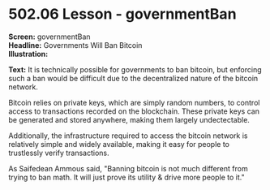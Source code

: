 # 502.06 Lesson - governmentBan

**Screen:** governmentBan\
**Headline:** Governments Will Ban Bitcoin\
**Illustration:**

**Text:** It is technically possible for governments to ban bitcoin, but enforcing such a ban would be difficult due to the decentralized nature of the bitcoin network.&#x20;

Bitcoin relies on private keys, which are simply random numbers, to control access to transactions recorded on the blockchain. These private keys can be generated and stored anywhere, making them largely undectectable.&#x20;

Additionally, the infrastructure required to access the bitcoin network is relatively simple and widely available, making it easy for people to trustlessly verify transactions.&#x20;

As Saifedean Ammous said, "Banning bitcoin is not much different from trying to ban math. It will just prove its utility & drive more people to it."
